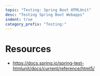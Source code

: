 ```yaml
---
topic: "Testing: Spring Boot HTMLUnit"
desc: "Testing Spring Boot Webapps"
indent: true
category_prefix: "Testing:"
---
```


# Resources

* <https://docs.spring.io/spring-test-htmlunit/docs/current/reference/html5/>

